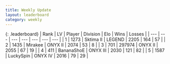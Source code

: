```yaml
---
title: Weekly Update
layout: leaderboard
category: weekly
---
```


{: .leaderboard}
| Rank | LV | Player | Division | Elo | Wins | Losses |
| --- | --- | --- | --- | --- | --- | --- |
| <span data-change="6">1</span> | 1273 | <span title="ID: 402846">Sktima II</span> | LEGEND | <span data-change="555">2205</span> | <span data-change="155">164</span> | <span data-change="55">57</span> |
| <span data-change="-">2</span> | 1435 | <span title="ID: 416373">Mirakee</span> | ONYX II | <span data-change="-">2074</span> | <span data-change="-">53</span> | <span data-change="-">8</span> |
| <span data-change="0">3</span> | 701 | <span title="ID: 544038">297974</span> | ONYX II | <span data-change="341">2055</span> | <span data-change="50">67</span> | <span data-change="14">19</span> |
| <span data-change="86">4</span> | 411 | <span title="ID: 596014">BananaShoE</span> | ONYX III | <span data-change="530">2030</span> | <span data-change="111">121</span> | <span data-change="66">82</span> |
| <span data-change="9">5</span> | 1587 | <span title="ID: 498412">LuckySpin</span> | ONYX IV | <span data-change="395">2016</span> | <span data-change="64">79</span> | <span data-change="23">29</span> |